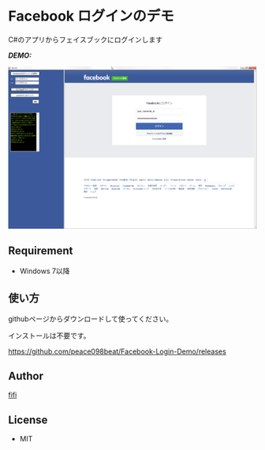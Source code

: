 ﻿# Facebook ログインのデモ


C#のアプリからフェイスブックにログインします


***DEMO:***

![Demo](./demo/demo_v1.png)


## Requirement

- Windows 7以降



## 使い方

githubページからダウンロードして使ってください。

インストールは不要です。

https://github.com/peace098beat/Facebook-Login-Demo/releases

## Author

[fifi](http://github.com/peace098beat)

## License

- MIT